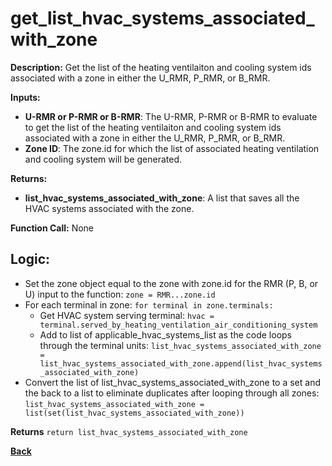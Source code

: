 # get_list_hvac_systems_associated_with_zone

**Description:** Get the list of the heating ventilaiton and cooling system ids associated with a zone in either the U_RMR, P_RMR, or B_RMR.    

**Inputs:**  
- **U-RMR or P-RMR or B-RMR**: The U-RMR, P-RMR or B-RMR to evaluate to get the list of the heating ventilaiton and cooling system ids associated with a zone in either the U_RMR, P_RMR, or B_RMR. 
- **Zone ID**: The zone.id for which the list of associated heating ventilation and cooling system will be generated.  

**Returns:**  
- **list_hvac_systems_associated_with_zone**: A list that saves all the HVAC systems associated with the zone.  
 
**Function Call:** None

## Logic:  
- Set the zone object equal to the zone with zone.id for the RMR (P, B, or U) input to the function: `zone = RMR...zone.id `
- For each terminal in zone: `for terminal in zone.terminals:`
    - Get HVAC system serving terminal: `hvac = terminal.served_by_heating_ventilation_air_conditioning_system`
    - Add to list of applicable_hvac_systems_list as the code loops through the terminal units: `list_hvac_systems_associated_with_zone = list_hvac_systems_associated_with_zone.append(list_hvac_systems_associated_with_zone)`                        
- Convert the list of list_hvac_systems_associated_with_zone to a set and the back to a list to eliminate duplicates after looping through all zones: `list_hvac_systems_associated_with_zone = list(set(list_hvac_systems_associated_with_zone))`       

 **Returns** `return list_hvac_systems_associated_with_zone`  

**[Back](../_toc.md)**